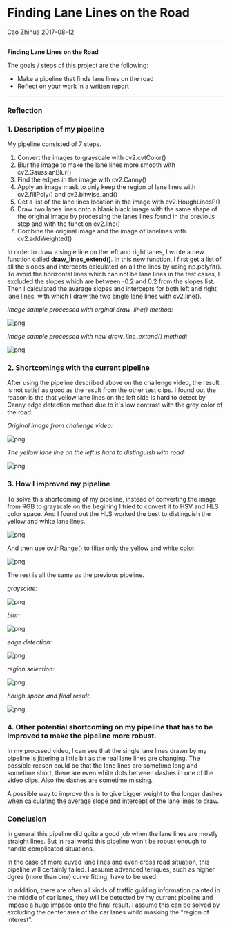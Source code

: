 
# **Finding Lane Lines on the Road** 

Cao Zhihua   2017-08-12

---

**Finding Lane Lines on the Road**

The goals / steps of this project are the following:
* Make a pipeline that finds lane lines on the road
* Reflect on your work in a written report


[//]: # (Image References)

[image1]: ./examples/grayscale.jpg "Grayscale"

---

### Reflection

### 1. Description of my pipeline

My pipeline consisted of 7 steps.   
1. Convert the images to grayscale with cv2.cvtColor()
2. Blur the image to make the lane lines more smooth with cv2.GaussianBlur()
3. Find the edges in the image with cv2.Canny()
4. Apply an image mask to only keep the region of lane lines with cv2.fillPoly() and cv2.bitwise_and()
5. Get a list of the lane lines location in the image with cv2.HoughLinesP()
6. Draw two lanes lines onto a blank black image with the same shape of the original image by processing the lanes lines found in the previous step and with the function cv2.line()
7. Combine the original image and the image of lanelines with cv2.addWeighted()


In order to draw a single line on the left and right lanes, I wrote a new function called **draw_lines_extend()**. In this new function, I first get a list of all the slopes and intercepts calculated on all the lines by using np.polyfit(). To avoid the horizontal lines which can not be lane lines in the test cases, I excluded the slopes which are between -0.2 and 0.2 from the slopes list. Then I calculated the avarage slopes and intercepts for both left and right lane lines, with which I draw the two single lane lines with cv2.line(). 

*Image sample processed with orginal draw_line() method:*

![png](test_images_output/final_vanila.png)

*Image sample processed with new draw_line_extend() method:*

![png](test_images_output/final_single_line.png)

### 2. Shortcomings with the current pipeline

After using the pipeline described above on the challenge video, the result is not satisf as good as the result from the other test clips. I found out the reason is the that yellow lane lines on the left side is hard to detect by Canny edge detection method due to it's low contrast with the grey color of the road. 

*Original image from challenge video:*

![png](test_images_output/challenge_01_orginal.png)

*The yellow lane line on the left is hard to distinguish with road:*

![png](test_images_output/challenge_02_gray.png)

### 3. How I improved  my pipeline
To solve this shortcoming of my pipeline, instead of converting the image from RGB to grayscale on the begining I tried to convert it to HSV and HLS color space. And I found out the HLS worked the best to distinguish the yellow and white lane lines. 

![png](test_images_output/challenge_03_hls.png)

And then use cv.inRange() to filter only the yellow and white color. 

![png](test_images_output/challenge_04_color_selection.png)

The rest is all the same as the previous pipeline.

*graysclae:*

![png](test_images_output/challenge_05_gray.png)

*blur:*

![png](test_images_output/challenge_06_blur.png)

*edge detection:*

![png](test_images_output/challenge_07_canny.png)

*region selection:*

![png](test_images_output/challenge_08_region.png)

*hough space and final result:*

![png](test_images_output/challenge_09_final.png)

### 4. Other potential shortcoming on my pipeline that has to be improved to make the pipeline more robust. 

In my procssed video, I can see that the single lane lines drawn by my pipeline is jittering a little bit as the real lane lines are changing. The possible reason could be that the lane lines are sometime long and sometime short, there are even white dots between dashes in one of the video clips. Also the dashes are sometime missing. 

A possible way to improve this is to give bigger weight to the longer dashes when calculating the average slope and intercept of the lane lines to draw. 

### Conclusion

In general this pipeline did quite a good job when the lane lines are mostly straight lines. But in real world this pipeline won't be robust enough to handle complicated situations. 

In the case of more cuved lane lines and even cross road situation, this pipeline will certainly failed. I assume advanced teniques, such as higher dgree (more than one) curve fitting, have to be used. 

In addition, there are often all kinds of traffic guiding information painted in the middle of car lanes, they will be detected by my current pipeline and impose a huge impace onto the final result. I assume this can be solved by excluding the center area of the car lanes whild masking the "region of interest".  

